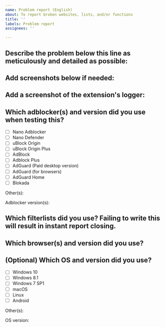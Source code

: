 ```yaml
---
name: Problem report (English)
about: To report broken websites, lists, and/or functions
title: ''
labels: Problem report
assignees: ''

---
```


<!-- PS: If you already have written an entry that'd fix the problem, it's better to use the *Feature Request* template instead. -->

<!-- Read through https://github.com/DandelionSprout/adfilt/blob/master/.github/CONTRIBUTING.md if possible, so that you know what to expect of how reports will be processed. -->

## Describe the problem below this line as meticulously and detailed as possible:

## Add screenshots below if needed:

## Add a screenshot of the extension's logger:
<!-- If you're using Nano Adblocker or uBlock Origin, it's recommended to filter the selection down to Blocked+Allowed, to reduce the amount of irrelevant "white" log entries. -->

## Which adblocker(s) and version did you use when testing this?
<!-- For info on supported extensions, visit https://github.com/DandelionSprout/adfilt/blob/master/Wiki/Supported%20adblockers%20and%20tools.md -->
- [ ] Nano Adblocker
- [ ] Nano Defender
- [ ] uBlock Origin
- [ ] uBlock Origin Plus
- [ ] AdBlock
- [ ] Adblock Plus
- [ ] AdGuard (Paid desktop version)
- [ ] AdGuard (for browsers)
- [ ] AdGuard Home
- [ ] Blokada

Other(s):

Adblocker version(s):

## Which filterlists did you use? Failing to write this will result in instant report closing.
<!-- If you want to save time, you can take a screenshot of your adblocker's list settings. -->

## Which browser(s) and version did you use?
<!-- If you're in doubt, check your browser's *About* page.-->

## (Optional) Which OS and version did you use?
- [ ] Windows 10
- [ ] Windows 8.1
- [ ] Windows 7 SP1
- [ ] macOS
- [ ] Linux
- [ ] Android

Other(s):

OS version:
